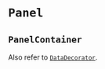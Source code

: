 # `Panel`

## `PanelContainer`

Also refer to [`DataDecorator`](../../DataDecorator/migration/carbon-for-ibm-security.md).
